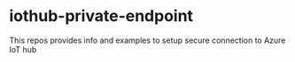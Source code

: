 # iothub-private-endpoint
This repos provides info and examples to setup secure connection to Azure IoT hub
